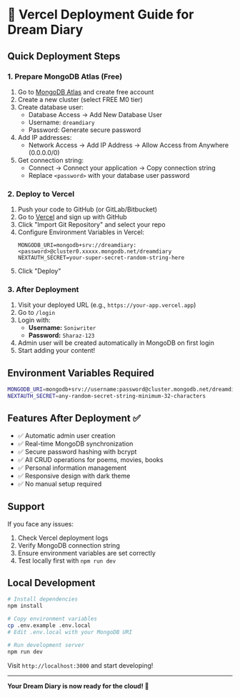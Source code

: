 # 🚀 Vercel Deployment Guide for Dream Diary

## Quick Deployment Steps

### 1. Prepare MongoDB Atlas (Free)
1. Go to [MongoDB Atlas](https://cloud.mongodb.com/) and create free account
2. Create a new cluster (select FREE M0 tier)
3. Create database user:
   - Database Access → Add New Database User
   - Username: `dreamdiary`
   - Password: Generate secure password
4. Add IP addresses:
   - Network Access → Add IP Address → Allow Access from Anywhere (0.0.0.0/0)
5. Get connection string:
   - Connect → Connect your application → Copy connection string
   - Replace `<password>` with your database user password

### 2. Deploy to Vercel
1. Push your code to GitHub (or GitLab/Bitbucket)
2. Go to [Vercel](https://vercel.com/) and sign up with GitHub
3. Click "Import Git Repository" and select your repo
4. Configure Environment Variables in Vercel:
   ```
   MONGODB_URI=mongodb+srv://dreamdiary:<password>@cluster0.xxxxx.mongodb.net/dreamdiary
   NEXTAUTH_SECRET=your-super-secret-random-string-here
   ```
5. Click "Deploy"

### 3. After Deployment
1. Visit your deployed URL (e.g., `https://your-app.vercel.app`)
2. Go to `/login`
3. Login with:
   - **Username:** `Soniwriter`
   - **Password:** `Sharaz-123`
4. Admin user will be created automatically in MongoDB on first login
5. Start adding your content!

## Environment Variables Required
```bash
MONGODB_URI=mongodb+srv://username:password@cluster.mongodb.net/dreamdiary
NEXTAUTH_SECRET=any-random-secret-string-minimum-32-characters
```

## Features After Deployment ✅
- ✅ Automatic admin user creation
- ✅ Real-time MongoDB synchronization
- ✅ Secure password hashing with bcrypt
- ✅ All CRUD operations for poems, movies, books
- ✅ Personal information management
- ✅ Responsive design with dark theme
- ✅ No manual setup required

## Support
If you face any issues:
1. Check Vercel deployment logs
2. Verify MongoDB connection string
3. Ensure environment variables are set correctly
4. Test locally first with `npm run dev`

## Local Development
```bash
# Install dependencies
npm install

# Copy environment variables
cp .env.example .env.local
# Edit .env.local with your MongoDB URI

# Run development server
npm run dev
```

Visit `http://localhost:3000` and start developing!

---
**Your Dream Diary is now ready for the cloud! 🌟**
